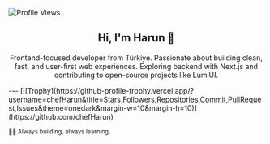 ![Profile Views](https://komarev.com/ghpvc/?username=chefHarun&color=ff69b4)

<h2 align="center">Hi, I'm Harun 👋</h2>
<p align="center">
  Frontend-focused developer from Türkiye. Passionate about building clean, fast, and user-first web experiences.  
  Exploring backend with Next.js and contributing to open-source projects like LumiUI.
</p>
---
[![Trophy](https://github-profile-trophy.vercel.app/?username=chefHarun&title=Stars,Followers,Repositories,Commit,PullRequest,Issues&theme=onedark&margin-w=10&margin-h=10)](https://github.com/chefHarun)

<sub>🧑‍💻 Always building, always learning.</sub>
